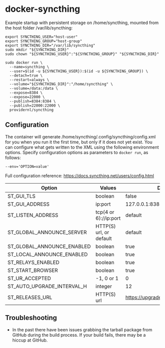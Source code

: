 # docker-syncthing

Example startup with persistent storage on /home/syncthing, mounted from
the host folder /var/lib/syncthing:

```
export SYNCTHING_USER="host-user"
export SYNCTHING_GROUP="host-group"
export SYNCTHING_DIR="/var/lib/syncthing"
sudo mkdir "${SYNCTHING_DIR}"
sudo chown "${SYNCTHING_USER}":"${SYNCTHING_GROUP}" "${SYNCTHING_DIR}"

sudo docker run \
  --name=syncthing \
  --user=$(id -u ${SYNCTHING_USER}):$(id -u ${SYNCTHING_GROUP}) \
  --detach=true \
  --restart=always \
  --volume="${SYNCTHING_DIR}":"/home/syncthing" \
  --volume=/data:/data \
  --expose=8384 \
  --expose=22000 \
  --publish=8384:8384 \
  --publish=22000:22000 \
  providernl/syncthing
```

## Configuration

The container will generate /home/syncthing/.config/syncthing/config.xml for you
when you run it the first time, but only if it does not yet exist. You can
configure what gets written to the XML using the following environment options.
Specify configuration options as parameters to `docker run`, as follows:

```
--env='OPTION=value'
```

Full configuration reference: https://docs.syncthing.net/users/config.html

| Option                                        | Values                       | Default value                            |
|-----------------------------------------------|------------------------------|------------------------------------------|
| ST_GUI_TLS                                    | boolean                      | false                                    |
| ST_GUI_ADDRESS                                | ip:port                      | 127.0.0.1:8384                           |
| ST_LISTEN_ADDRESS                             | tcp(4 or 6)://ip:port        | default                                  |
| ST_GLOBAL_ANNOUNCE_SERVER                     | HTTP(S) url, or default      | default                                  |
| ST_GLOBAL_ANNOUNCE_ENABLED                    | boolean                      | true                                     |
| ST_LOCAL_ANNOUNCE_ENABLED                     | boolean                      | true                                     |
| ST_RELAYS_ENABLED                             | boolean                      | true                                     |
| ST_START_BROWSER                              | boolean                      | true                                     |
| ST_UR_ACCEPTED                                | -1, 0 or 1                   | 0                                        |
| ST_AUTO_UPGRADE_INTERVAL_H                    | integer                      | 12                                       |
| ST_RELEASES_URL                               | HTTP(S) url                  | https://upgrades.syncthing.net/meta.json |


## Troubleshooting

- In the past there have been issues grabbing the tarball package from GitHub
during the build process. If your build fails, there may be a hiccup at GitHub.
